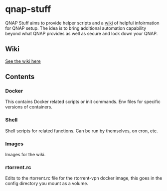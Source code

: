# qnap-stuff
QNAP Stuff aims to provide helper scripts and a [wiki](https://github.com/djzeratul/qnap-stuff/wiki) of helpful infoirmation for QNAP setup. The idea is to bring additional automation capability beyond what QNAP provides as well as secure and lock down your QNAP.

## Wiki
[See the wiki here](https://github.com/djzeratul/qnap-stuff/wiki)

## Contents
### Docker
This contains Docker related scripts or init commands. Env files for specific versions of containers.

### Shell
Shell scripts for related functions. Can be run by themselves, on cron, etc.

### Images
Images for the wiki.

### rtorrent.rc
Edits to the rtorrent.rc file for the rtorrent-vpn docker image, this goes in the config directory you mount as a volume.

